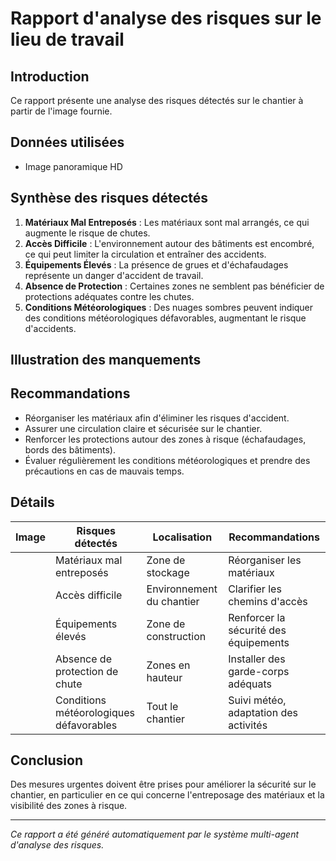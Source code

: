 # Rapport d'analyse des risques sur le lieu de travail

## Introduction
Ce rapport présente une analyse des risques détectés sur le chantier à partir de l'image fournie.

## Données utilisées
- Image panoramique HD

## Synthèse des risques détectés
1. **Matériaux Mal Entreposés** : Les matériaux sont mal arrangés, ce qui augmente le risque de chutes.
2. **Accès Difficile** : L'environnement autour des bâtiments est encombré, ce qui peut limiter la circulation et entraîner des accidents.
3. **Équipements Élevés** : La présence de grues et d'échafaudages représente un danger d'accident de travail.
4. **Absence de Protection** : Certaines zones ne semblent pas bénéficier de protections adéquates contre les chutes.
5. **Conditions Météorologiques** : Des nuages sombres peuvent indiquer des conditions météorologiques défavorables, augmentant le risque d'accidents.

## Illustration des manquements
<!-- Image non fournie, mais les points ci-dessus doivent être illustrés par des annotations sur l'image. -->

## Recommandations
- Réorganiser les matériaux afin d'éliminer les risques d'accident.
- Assurer une circulation claire et sécurisée sur le chantier.
- Renforcer les protections autour des zones à risque (échafaudages, bords des bâtiments).
- Évaluer régulièrement les conditions météorologiques et prendre des précautions en cas de mauvais temps.

## Détails
| Image | Risques détectés                   | Localisation              | Recommandations                           |
|-------|-------------------------------------|---------------------------|-------------------------------------------|
|       | Matériaux mal entreposés           | Zone de stockage           | Réorganiser les matériaux                 |
|       | Accès difficile                     | Environnement du chantier | Clarifier les chemins d'accès             |
|       | Équipements élevés                  | Zone de construction      | Renforcer la sécurité des équipements      |
|       | Absence de protection de chute      | Zones en hauteur          | Installer des garde-corps adéquats        |
|       | Conditions météorologiques défavorables | Tout le chantier          | Suivi météo, adaptation des activités      |

## Conclusion
Des mesures urgentes doivent être prises pour améliorer la sécurité sur le chantier, en particulier en ce qui concerne l'entreposage des matériaux et la visibilité des zones à risque.

---

*Ce rapport a été généré automatiquement par le système multi-agent d'analyse des risques.*